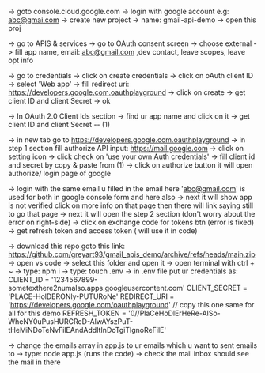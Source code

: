 -> goto console.cloud.google.com
-> login with google account e.g: abc@gmai.com
-> create new project -> name: gmail-api-demo
-> open this proj

-> go to APIS & services
-> go to OAuth consent screen
-> choose external
-> fill app name, email: abc@gmail.com ,dev contact, leave scopes, leave opt info

-> go to credentials 
-> click on create credentials
-> click on oAuth client ID
-> select 'Web app'
-> fill redirect uri: https://developers.google.com.oauthplayground
-> click on create -> get client ID and client Secret -> ok

-> In OAuth 2.0 Client Ids section -> find ur app name and click on it
-> get client ID and client Secret   -- (1)

-> in new tab go to https://developers.google.com.oauthplayground
-> in step 1 section fill authorize API input: https://mail.google.com
-> click on setting icon -> click check on 'use your own Auth credentials' 
-> fill client id and secret by copy & paste from (1)
-> click on authorize button it will open authorize/ login page of google

->  login with the same email u filled in the email here 'abc@gmail.com' is used for both in google console form and here also
-> next it will show app is not verified click on more info on that page then there will link saying still to go that page 
-> next it will open the step 2 section    (don't worry about the error on right-side)
-> click on exchange code for tokens btn   (error is fixed)
-> get refresh token and access token      ( will use it in code)


-> download this repo goto this link: https://github.com/greyart93/gmail_apis_demo/archive/refs/heads/main.zip
-> open vs code
-> select this folder and open it
-> open terminal with ctrl + ~
-> type: npm i 
-> type: touch .env
-> in .env file put ur credentials as:
CLIENT_ID = '1234567899-sometexthere2numalso.apps.googleusercontent.com'
CLIENT_SECRET = 'PLACE-HolDERONly-PUTURoNe'
REDIRECT_URI = 'https://developers.google.com/oauthplayground' // copy this one same for all for this demo
REFRESH_TOKEN = '0//PlaCeHoDlErHeRe-AlSo-WheNY0uPusHURCReD-AlwAYszPuT-tHeMiNDoTeNvFilEAndAddItInDoTgiTIgnoReFilE'

-> change the emails array in app.js to ur emails which u want to sent emails to 
-> type: node app.js (runs the code)
-> check the mail inbox should see the mail in there


